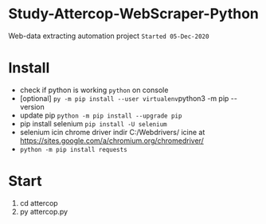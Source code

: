 # Study-Attercop-WebScraper-Python
Web-data extracting automation project
`Started 05-Dec-2020`

# Install
- check if python is working `python` on console
- [optional] `py -m pip install --user virtualenv`python3 -m pip --version
- update pip `python -m pip install --upgrade pip`
- pip install selenium `pip install -U selenium`
- selenium icin chrome driver indir C:/Webdrivers/ icine at https://sites.google.com/a/chromium.org/chromedriver/
- `python -m pip install requests`

# Start
1. cd attercop
2. py attercop.py